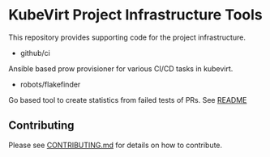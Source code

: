 # KubeVirt Project Infrastructure Tools

This repository provides supporting code for the project infrastructure.

 * github/ci

  Ansible based prow provisioner for various CI/CD tasks in kubevirt.

 * robots/flakefinder

  Go based tool to create statistics from failed tests of PRs. See [README](robots/flakefinder/README.md)


## Contributing

Please see [CONTRIBUTING.md](CONTRIBUTING.md) for details on how to contribute.


